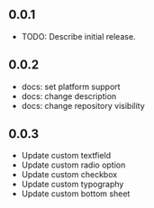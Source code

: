 ## 0.0.1

* TODO: Describe initial release.

## 0.0.2

- docs: set platform support
- docs: change description
- docs: change repository visibility


## 0.0.3

- Update custom textfield
- Update custom radio option
- Update custom checkbox
- Update custom typography
- Update custom bottom sheet
